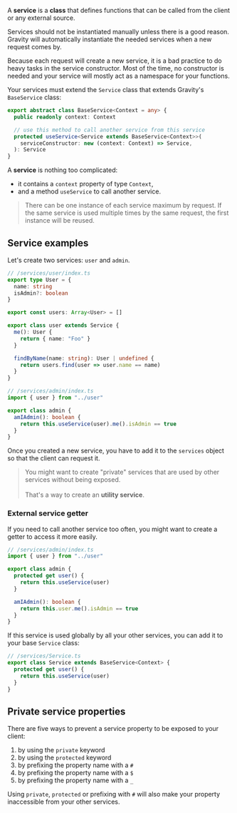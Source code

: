 A **service** is a **class** that defines functions that can be called from the client or any external source.

Services should not be instantiated manually unless there is a good reason. Gravity will automatically instantiate the needed services when a new request comes by.

Because each request will create a new service, it is a bad practice to do heavy tasks in the service constructor. Most of the time, no constructor is needed and your service will mostly act as a namespace for your functions.

Your services must extend the `Service` class that extends Gravity's `BaseService` class:

```typescript
export abstract class BaseService<Context = any> {
  public readonly context: Context

  // use this method to call another service from this service
  protected useService<Service extends BaseService<Context>>(
    serviceConstructor: new (context: Context) => Service,
  ): Service
}
```

A **service** is nothing too complicated:

- it contains a `context` property of type `Context`,
- and a method `useService` to call another service.

> There can be one instance of each service maximum by request. If the same service is used multiple times by the same request, the first instance will be reused.

## Service examples

Let's create two services: `user` and `admin`.

```typescript
// /services/user/index.ts
export type User = {
  name: string
  isAdmin?: boolean
}

export const users: Array<User> = []

export class user extends Service {
  me(): User {
    return { name: "Foo" }
  }

  findByName(name: string): User | undefined {
    return users.find(user => user.name == name)
  }
}
```

```typescript
// /services/admin/index.ts
import { user } from "../user"

export class admin {
  amIAdmin(): boolean {
    return this.useService(user).me().isAdmin == true
  }
}
```

Once you created a new service, you have to add it to the `services` object so that the client can request it.

> You might want to create "private" services that are used by other services without being exposed.<br><br>That's a way to create an **utility service**.

### External service getter

If you need to call another service too often, you might want to create a getter to access it more easily.

```typescript
// /services/admin/index.ts
import { user } from "../user"

export class admin {
  protected get user() {
    return this.useService(user)
  }

  amIAdmin(): boolean {
    return this.user.me().isAdmin == true
  }
}
```


If this service is used globally by all your other services, you can add it to your base `Service` class:

```typescript
// /services/Service.ts
export class Service extends BaseService<Context> {
  protected get user() {
    return this.useService(user)
  }
}
```

## Private service properties

There are five ways to prevent a service property to be exposed to your client:

1. by using the `private` keyword
2. by using the `protected` keyword
3. by prefixing the property name with a `#`
4. by prefixing the property name with a `$`
5. by prefixing the property name with a `_`

Using `private`, `protected` or prefixing with `#` will also make your property inaccessible from your other services.
